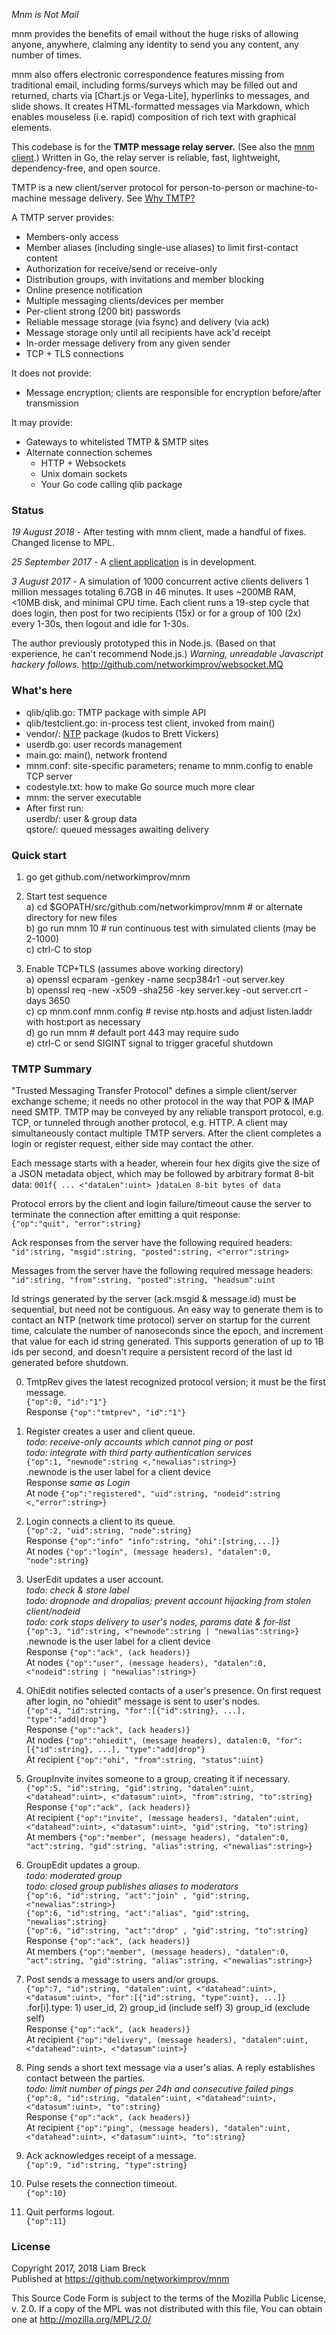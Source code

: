 _Mnm is Not Mail_

mnm provides the benefits of email without the huge risks of allowing 
anyone, anywhere, claiming any identity to send you any content, any number of times. 

mnm also offers electronic correspondence features missing from traditional email, 
including forms/surveys which may be filled out and returned, 
charts via [Chart.js or Vega-Lite], hyperlinks to messages, and slide shows. 
It creates HTML-formatted messages via Markdown, which enables 
mouseless (i.e. rapid) composition of rich text with graphical elements. 

This codebase is for the **TMTP message relay server.** 
(See also the [mnm client](https://github.com/networkimprov/mnm-hammer).) 
Written in Go, the relay server is reliable, fast, lightweight, dependency-free, and open source.

TMTP is a new client/server protocol for person-to-person or machine-to-machine message delivery. 
See [Why TMTP?](Rationale.md)

A TMTP server provides:
- Members-only access
- Member aliases (including single-use aliases) to limit first-contact content
- Authorization for receive/send or receive-only
- Distribution groups, with invitations and member blocking
- Online presence notification
- Multiple messaging clients/devices per member
- Per-client strong (200 bit) passwords
- Reliable message storage (via fsync) and delivery (via ack)
- Message storage only until all recipients have ack'd receipt
- In-order message delivery from any given sender
- TCP + TLS connections

It does not provide:
- Message encryption; clients are responsible for encryption before/after transmission

It may provide:
- Gateways to whitelisted TMTP & SMTP sites
- Alternate connection schemes
  * HTTP + Websockets
  * Unix domain sockets
  * Your Go code calling qlib package

### Status

_19 August 2018_ -
After testing with mnm client, made a handful of fixes. Changed license to MPL.

_25 September 2017_ -
A [client application](https://github.com/networkimprov/mnm-hammer) is in development.

_3 August 2017_ -
A simulation of 1000 concurrent active clients 
delivers 1 million messages totaling 6.7GB in 46 minutes. 
It uses ~200MB RAM, <10MB disk, and minimal CPU time. 
Each client runs a 19-step cycle that does login, then post for two recipients (15x) 
or for a group of 100 (2x) every 1-30s, then logout and idle for 1-30s. 

The author previously prototyped this in Node.js.
(Based on that experience, he can't recommend Node.js.)
_Warning, unreadable Javascript hackery follows._
http://github.com/networkimprov/websocket.MQ

### What's here

- qlib/qlib.go: TMTP package with simple API
- qlib/testclient.go: in-process test client, invoked from main()
- vendor/: [NTP](https://github.com/beevik/ntp) package (kudos to Brett Vickers)
- userdb.go: user records management
- main.go: main(), network frontend
- mnm.conf: site-specific parameters; rename to mnm.config to enable TCP server
- codestyle.txt: how to make Go source much more clear
- mnm: the server executable
- After first run:  
userdb/: user & group data  
qstore/: queued messages awaiting delivery

### Quick start

1. go get github.com/networkimprov/mnm

2. Start test sequence  
a) cd $GOPATH/src/github.com/networkimprov/mnm # or alternate directory for new files  
b) go run mnm 10 # run continuous test with simulated clients (may be 2-1000)  
c) ctrl-C to stop

3. Enable TCP+TLS (assumes above working directory)  
a) openssl ecparam -genkey -name secp384r1 -out server.key  
b) openssl req -new -x509 -sha256 -key server.key -out server.crt -days 3650  
c) cp mnm.conf mnm.config # revise ntp.hosts and adjust listen.laddr with host:port as necessary  
d) go run mnm # default port 443 may require sudo  
e) ctrl-C or send SIGINT signal to trigger graceful shutdown

### TMTP Summary

"Trusted Messaging Transfer Protocol" defines a simple client/server exchange scheme; 
it needs no other protocol in the way that POP & IMAP need SMTP. 
TMTP may be conveyed by any reliable transport protocol, e.g. TCP, 
or tunneled through another protocol, e.g. HTTP. 
A client may simultaneously contact multiple TMTP servers. 
After the client completes a login or register request, either side may contact the other.

Each message starts with a header, wherein four hex digits give the size of a JSON metadata object, 
which may be followed by arbitrary format 8-bit data: 
`001f{ ... <"dataLen":uint> }dataLen 8-bit bytes of data`

Protocol errors by the client and login failure/timeout cause the server to terminate the connection 
after emitting a quit response:  
`{"op":"quit", "error":string}`

Ack responses from the server have the following required headers:  
`"id":string, "msgid":string, "posted":string, <"error":string>`

Messages from the server have the following required message headers:  
`"id":string, "from":string, "posted":string, "headsum":uint`

Id strings generated by the server (ack.msgid & message.id) must be sequential, 
but need not be contiguous. An easy way to generate them is to contact an NTP 
(network time protocol) server on startup for the current time, calculate the number of 
nanoseconds since the epoch, and increment that value for each id string generated. 
This supports generation of up to 1B ids per second, and doesn't require a persistent 
record of the last id generated before shutdown.

0. TmtpRev gives the latest recognized protocol version; it must be the first message.  
`{"op":0, "id":"1"}`  
Response `{"op":"tmtprev", "id":"1"}`

0. Register creates a user and client queue.  
_todo: receive-only accounts which cannot ping or post_  
_todo: integrate with third party authentication services_  
`{"op":1, "newnode":string <,"newalias":string>}`  
.newnode is the user label for a client device  
Response _same as Login_  
At node `{"op":"registered", "uid":string, "nodeid":string <,"error":string>}`

0. Login connects a client to its queue.  
`{"op":2, "uid":string, "node":string}`  
Response `{"op":"info" "info":string, "ohi":[string,...]}`  
At nodes `{"op":"login", (message headers), "datalen":0, "node":string}`

0. UserEdit updates a user account.  
_todo: check & store label_  
_todo: dropnode and dropalias; prevent account hijacking from stolen client/nodeid_  
_todo: cork stops delivery to user's nodes, params date & for-list_  
`{"op":3, "id":string, <"newnode":string | "newalias":string>}`  
.newnode is the user label for a client device  
Response `{"op":"ack", (ack headers)}`  
At nodes `{"op":"user", (message headers), "datalen":0, <"nodeid":string | "newalias":string>}`

0. OhiEdit notifies selected contacts of a user's presence. 
On first request after login, no "ohiedit" message is sent to user's nodes.  
`{"op":4, "id":string, "for":[{"id":string}, ...], "type":"add|drop"}`  
Response `{"op":"ack", (ack headers)}`  
At nodes `{"op":"ohiedit", (message headers), datalen:0, "for":[{"id":string}, ...], "type":"add|drop"}`  
At recipient `{"op":"ohi", "from":string, "status":uint}`

0. GroupInvite invites someone to a group, creating it if necessary.  
`{"op":5, "id":string, "gid":string, "datalen":uint, <"datahead":uint>, <"datasum":uint>, "from":string, "to":string}`  
Response `{"op":"ack", (ack headers)}`  
At recipient `{"op":"invite", (message headers), "datalen":uint, <"datahead":uint>, <"datasum":uint>, "gid":string, "to":string}`  
At members `{"op":"member", (message headers), "datalen":0, "act":string, "gid":string, "alias":string, <"newalias":string>}`

0. GroupEdit updates a group.  
_todo: moderated group_  
_todo: closed group publishes aliases to moderators_  
`{"op":6, "id":string, "act":"join" , "gid":string, <"newalias":string>}`  
`{"op":6, "id":string, "act":"alias", "gid":string, "newalias":string}`  
`{"op":6, "id":string, "act":"drop" , "gid":string, "to":string}`  
Response `{"op":"ack", (ack headers)}`  
At members `{"op":"member", (message headers), "datalen":0, "act":string, "gid":string, "alias":string, <"newalias":string>}`

0. Post sends a message to users and/or groups.  
`{"op":7, "id":string, "datalen":uint, <"datahead":uint>, <"datasum":uint>, "for":[{"id":string, "type":uint}, ...]}`  
.for[i].type: 1) user_id, 2) group_id (include self) 3) group_id (exclude self)  
Response `{"op":"ack", (ack headers)}`  
At recipient `{"op":"delivery", (message headers), "datalen":uint, <"datahead":uint>, <"datasum":uint>}`

0. Ping sends a short text message via a user's alias.
A reply establishes contact between the parties.  
_todo: limit number of pings per 24h and consecutive failed pings_  
`{"op":8, "id":string, "datalen":uint, <"datahead":uint>, <"datasum":uint>, "to":string}`  
Response `{"op":"ack", (ack headers)}`  
At recipient `{"op":"ping", (message headers), "datalen":uint, <"datahead":uint>, <"datasum":uint>, "to":string}`

0. Ack acknowledges receipt of a message.  
`{"op":9, "id":string, "type":string}`

0. Pulse resets the connection timeout.  
`{"op":10}`

0. Quit performs logout.  
`{"op":11}`

### License

Copyright 2017, 2018 Liam Breck  
Published at https://github.com/networkimprov/mnm

This Source Code Form is subject to the terms of the Mozilla Public
License, v. 2.0. If a copy of the MPL was not distributed with this
file, You can obtain one at http://mozilla.org/MPL/2.0/


